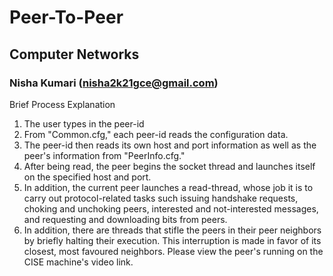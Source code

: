 #  Peer-To-Peer
## Computer Networks
### Nisha Kumari    (nisha2k21gce@gmail.com)


Brief Process Explanation
1. The user types in the peer-id
2. From "Common.cfg," each peer-id reads the configuration data.
3. The peer-id then reads its own host and port information as well as the peer's
information from "PeerInfo.cfg."
4. After being read, the peer begins the socket thread and launches itself on the specified
host and port.
5. In addition, the current peer launches a read-thread, whose job it is to carry out
protocol-related tasks such issuing handshake requests, choking and unchoking peers,
interested and not-interested messages, and requesting and downloading bits from peers.
6. In addition, there are threads that stifle the peers in their peer neighbors by briefly
halting their execution. This interruption is made in favor of its closest, most favoured
neighbors.
Please view the peer's running on the CISE machine's video link.
